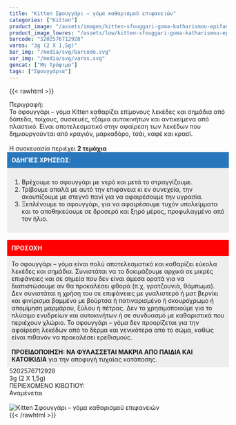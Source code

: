 ```yaml
---
title: "Kitten Σφουγγάρι – γόμα καθαρισμού επιφανειών"
categories: ["Kitten"]
product_image: "/assets/images/kitten-sfouggari-goma-katharismou-epifaneiwn.jpg"
product_image_lowres: "/assets/low/kitten-sfouggari-goma-katharismou-epifaneiwn.jpg"
barcode: "5202576712928"
varos: "3g (2 X 1,5g)"
bar_img: "/media/svg/barcode.svg"
var_img: "/media/svg/varos.svg"
gencat: ["Μη Τρόφιμα"]
tags: ["Σφουγγάρια"]
---
```

{{< rawhtml >}}

<div class="sload226"><div class="product"><div id="sistatika">Περιγραφή:</div><div class="alltext">Το σφουγγάρι – γόμα Kitten καθαρίζει επίμονους λεκέδες και σημάδια από δάπεδα, τοίχους, συσκευές, τζάμια αυτοκινήτων και αντικείμενα από πλαστικό. Είναι αποτελεσματικό στην αφαίρεση των λεκέδων που δημιουργούνται από κραγιόν, μαρκαδόρο, τσάι, καφέ και κρασί.<br><br>Η συσκευασία περιέχει <b>2 τεμάχια</b><br></div><div class="alltext"><div style="padding:10px;background:#2876bc;color:#fff;margin:0 -5px"><b>ΟΔΗΓΙΕΣ ΧΡΗΣΕΩΣ</b>:</div><div style="padding:10px;background:#eee;margin:0 -5px"><ol><li>Βρέχουμε το σφουγγάρι με νερό και μετά το στραγγίζουμε.</li><li>Τρίβουμε απαλά με αυτό την επιφάνεια κι εν συνεχεία, την σκουπίζουμε με στεγνό πανί για να αφαιρέσουμε την υγρασία.</li><li>Ξεπλένουμε το σφουγγάρι, για να αφαιρέσουμε τυχόν υπολείμματα και το αποθηκεύουμε σε δροσερό και ξηρό μέρος, προφυλαγμένο από τον ήλιο.</li></ol></div><br><div style="padding:10px;background:red;color:#fff;margin:0 -5px"><b>ΠΡΟΣΟΧΗ</b></div><div style="padding:10px;background:#eee;margin:0 -5px">Το σφουγγάρι – γόμα είναι πολύ αποτελεσματικό και καθαρίζει εύκολα λεκέδες και σημάδια. Συνιστάται να το δοκιμάζουμε αρχικά σε μικρές επιφάνειες και σε σημεία που δεν είναι άμεσα ορατά για να διαπιστώσουμε αν θα προκαλέσει φθορά (π.χ. γρατζουνιά, θάμπωμα). Δεν συνιστάται η χρήση του σε επιφάνειες με γυαλιστερό ή ματ βερνίκι και φινίρισμα βαμμένο με βούρτσα ή πατιναρισμένο ή σκουρόχρωμο ή απομίμηση μαρμάρου, ξύλου ή πέτρας. Δεν το χρησιμοποιούμε για το πλύσιμο ενυδρείων και αυτοκινήτων ή σε συνδυασμό με καθαριστικά που περιέχουν χλώριο. Το σφουγγάρι – γόμα δεν προορίζεται για την αφαίρεση λεκέδων από το δέρμα και γενικότερα από το σώμα, καθώς είναι πιθανόν να προκαλέσει ερεθισμούς.<br><br><b>ΠΡΟΕΙΔΟΠΟΙΗΣΗ: ΝΑ ΦΥΛΑΣΣΕΤΑΙ ΜΑΚΡΙΑ ΑΠΟ ΠΑΙΔΙΑ ΚΑΙ ΚΑΤΟΙΚΙΔΙΑ</b> για την αποφυγή τυχαίας κατάποσης.</div></div><div id="barcode"><div id="barimage1"></div><span id="bartext">5202576712928</span></div><div id="varos"><div id="varosimage1"></div><span id="varostext">3g (2 X 1,5g)</span></div><div id="kivotio">ΠΕΡΙΕΧΟΜΕΝΟ ΚΙΒΩΤΙΟΥ:<br>Αναμένεται</div><br><div class="pimg"><img alt="Kitten Σφουγγάρι – γόμα καθαρισμού επιφανειών" title="Kitten Σφουγγάρι – γόμα καθαρισμού επιφανειών" src="/assets/images/kitten-sfouggari-goma-katharismou-epifaneiwn.jpg"></div></div></div>
{{< /rawhtml >}}


